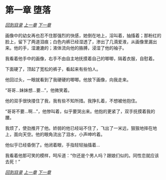 # 第一章 堕落

_[回到目录](README.md) [上一章](0.md) [下一章](2.md)_

画像中的幼女再也忍不住那强烈的快感，她倒在地上，淫叫着，抽搐着；那粉红的脸上，留下了两道泪痕；白色内裤已经湿透了，渗出了几滴爱液，从画像里漏出来。他的手，湿漉漉的；液体流向他的胳膊，浸湿了他的袖子。

我看着他手中的画像，右手不由自主地抚摸着自己的唧唧，隔着衣服，自慰着。

下面硬了，顶起了宽松的裤子，看起来有些怕人。

他回过头，一眼就看到了我硬硬的唧唧。他放下画像，向我走来。

“哥哥...妹妹想...要...”，他微笑着。

他的双手很快搂住了我，我有些不知所措。我挣扎着，不想被他抱住。

“哥哥不要...啊...”，他惨叫着，似乎要哭出来。他抱的更紧了，双手抚摸着我的腰。

我烦了，使劲推开了他。娇弱的他已经站不住了，飞出了一米远，狠狠地摔在地上，面向天空。他的眼角流出了泪水，小声呻吟着。

他似乎已经昏倒了。他闭着眼，手指轻轻抽搐着...

我看着他那可笑的模样，呵斥道：“你还是个男人吗？跟娘们似的。同性恋就应该去死！”

_[回到目录](README.md) [上一章](0.md) [下一章](2.md)_
